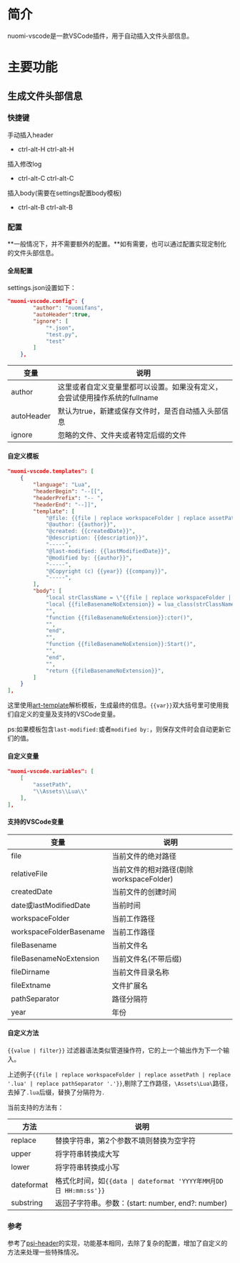 # 简介

nuomi-vscode是一款VSCode插件，用于自动插入文件头部信息。

# 主要功能

## 生成文件头部信息

### 快捷键

手动插入header
+ ctrl-alt-H ctrl-alt-H

插入修改log
+ ctrl-alt-C ctrl-alt-C

插入body(需要在settings配置body模板)
+ ctrl-alt-B ctrl-alt-B

### 配置

**一般情况下，并不需要额外的配置。**如有需要，也可以通过配置实现定制化的文件头部信息。

#### 全局配置

settings.json设置如下：

```json
"nuomi-vscode.config": {
        "author": "nuomifans",
        "autoHeader":true,
        "ignore": [
            "*.json",
            "test.py",
            "test"
        ]
    },
```

| 变量       | 说明                                                                       |
| ---------- | -------------------------------------------------------------------------- |
| author     | 这里或者自定义变量里都可以设置。如果没有定义，会尝试使用操作系统的fullname |
| autoHeader | 默认为true，新建或保存文件时，是否自动插入头部信息                         |
| ignore     | 忽略的文件、文件夹或者特定后缀的文件                                       |

#### 自定义模板

```json
"nuomi-vscode.templates": [
    {
        "language": "Lua",
        "headerBegin": "--[[",
        "headerPrefix": "-- ",
        "headerEnd": "--]]",
        "template": [
            "@file: {{file | replace workspaceFolder | replace assetPath | replace '.lua' | replace pathSeparator '.'}}",
            "@author: {{author}}",
            "@created: {{createdDate}}",
            "@description: {{description}}",
            "-----",
            "@last-modified: {{lastModifiedDate}}",
            "@modified by: {{author}}",
            "-----",
            "@Copyright (c) {{year}} {{company}}",
            "-----",
        ],
        "body": [
            "local strClassName = \"{{file | replace workspaceFolder | replace assetPath | replace '.lua' | replace pathSeparator '.'}}\"",
            "local {{fileBasenameNoExtension}} = lua_class(strClassName)",
            "",
            "function {{fileBasenameNoExtension}}:ctor()",
            "",
            "end",
            "",
            "function {{fileBasenameNoExtension}}:Start()",
            "",
            "end",
            "",
            "return {{fileBasenameNoExtension}}",
        ]
    }
],
```

这里使用[art-template](http://aui.github.io/art-template/zh-cn/docs/)解析模板，生成最终的信息。`{{var}}`双大括号里可使用我们自定义的变量及支持的VSCode变量。

ps:如果模板包含`last-modified:`或者`modified by:`，则保存文件时会自动更新它们的值。

#### 自定义变量

```json
"nuomi-vscode.variables": [
    [
        "assetPath",
        "\\Assets\\Lua\\"
    ],
],
```

#### 支持的VSCode变量

| 变量                    | 说明                                    |
| ----------------------- | --------------------------------------- |
| file                    | 当前文件的绝对路径                      |
| relativeFile            | 当前文件的相对路径(剔除workspaceFolder) |
| createdDate             | 当前文件的创建时间                      |
| date或lastModifiedDate  | 当前时间                                |
| workspaceFolder         | 当前工作路径                            |
| workspaceFolderBasename | 当前工作路径                            |
| fileBasename            | 当前文件名                              |
| fileBasenameNoExtension | 当前文件名(不带后缀)                    |
| fileDirname             | 当前文件目录名称                        |
| fileExtname             | 文件扩展名                              |
| pathSeparator           | 路径分隔符                              |
| year                    | 年份                                    |

#### 自定义方法

`{{value | filter}}` 过滤器语法类似管道操作符，它的上一个输出作为下一个输入。

上述例子`{{file | replace workspaceFolder | replace assetPath | replace '.lua' | replace pathSeparator '.'}}`,剔除了工作路径，`\Assets\Lua\`路径，去掉了`.lua`后缀，替换了分隔符为`.`

当前支持的方法有：

| 方法       | 说明                                                             |
| ---------- | ---------------------------------------------------------------- |
| replace    | 替换字符串，第2个参数不填则替换为空字符                          |
| upper      | 将字符串转换成大写                                               |
| lower      | 将字符串转换成小写                                               |
| dateformat | 格式化时间，如`{{data \| dateformat 'YYYY年MM月DD日 HH:mm:ss'}}` |
| substring  | 返回子字符串。参数：(start: number, end?: number)                |

### 参考

参考了[psi-header](https://github.com/davidquinn/psi-header)的实现，功能基本相同，去除了复杂的配置，增加了自定义的方法来处理一些特殊情况。

